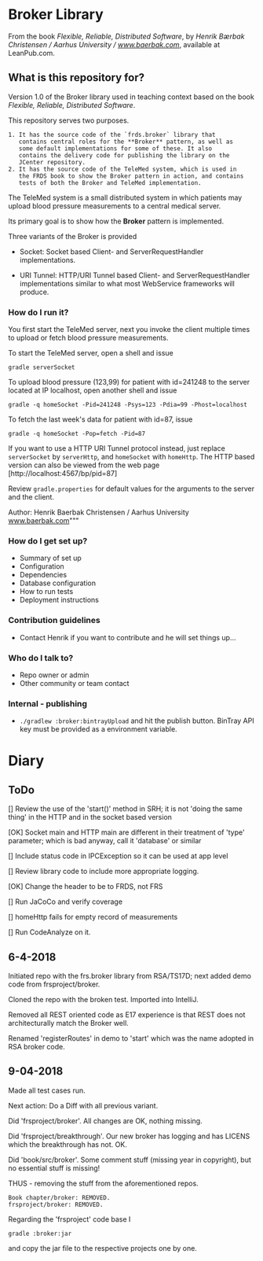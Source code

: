 Broker Library
==============

From the book *Flexible, Reliable, Distributed Software*, by *Henrik
Bærbak Christensen / Aarhus University / www.baerbak.com*, available
at LeanPub.com.

What is this repository for?
-----------

Version 1.0 of the Broker library used in teaching context based on
the book *Flexible, Reliable, Distributed Software*.

This repository serves two purposes.

    1. It has the source code of the `frds.broker` library that
       contains central roles for the **Broker** pattern, as well as
       some default implementations for some of these. It also
       contains the delivery code for publishing the library on the
       JCenter repository.
    2. It has the source code of the TeleMed system, which is used in
       the FRDS book to show the Broker pattern in action, and contains
       tests of both the Broker and TeleMed implementation.

The TeleMed system is a small distributed system in which patients
may upload blood pressure measurements to a central medical server.

Its primary goal is to show how the **Broker** pattern is implemented.

Three variants of the Broker is provided

  * Socket: Socket based Client- and ServerRequestHandler implementations.

  * URI Tunnel: HTTP/URI Tunnel based Client- and ServerRequestHandler
    implementations similar to what most WebService frameworks will
    produce.


### How do I run it? ###

You first start the TeleMed server, next you invoke the client
multiple times to upload or fetch blood pressure measurements.

To start the TeleMed server, open a shell and issue

    gradle serverSocket

To upload blood pressure (123,99) for patient with id=241248 to the
server located at IP localhost, open another shell and issue

    gradle -q homeSocket -Pid=241248 -Psys=123 -Pdia=99 -Phost=localhost

To fetch the last week's data for patient with id=87, issue

    gradle -q homeSocket -Pop=fetch -Pid=87
    
If you want to use a HTTP URI Tunnel protocol instead, just replace
`serverSocket` by `serverHttp`, and `homeSocket` with `homeHttp`. The
HTTP based version can also be viewed from the web page [http://localhost:4567/bp/pid=87]
    
Review `gradle.properties` for default values for the arguments to the
server and the client.

  Author: Henrik Baerbak Christensen / Aarhus University
    	  www.baerbak.com"""

### How do I get set up? ###

* Summary of set up
* Configuration
* Dependencies
* Database configuration
* How to run tests
* Deployment instructions

### Contribution guidelines ###

* Contact Henrik if you want to contribute and he will set things up...

### Who do I talk to? ###

* Repo owner or admin
* Other community or team contact

### Internal - publishing ###

* `./gradlew :broker:bintrayUpload` and hit the publish
  button. BinTray API key must be provided as a environment variable.

Diary
===

ToDo
----

[] Review the use of the 'start()' method in SRH; it is not 'doing the
same thing' in the HTTP and in the socket based version

[OK] Socket main and HTTP main are different in their treatment of 'type'
   parameter; which is bad anyway, call it 'database' or similar
   
[] Include status code in IPCException so it can be used at app level

[] Review library code to include more appropriate logging.

[OK] Change the header to be to FRDS, not FRS

[] Run JaCoCo and verify coverage

[] homeHttp fails for empty record of measurements

[] Run CodeAnalyze on it.

6-4-2018
---

Initiated repo with the frs.broker library from RSA/TS17D; next added
demo code from frsproject/broker.

Cloned the repo with the broken test. Imported into IntelliJ.

Removed all REST oriented code as E17 experience is that REST does not
architecturally match the Broker well.

Renamed 'registerRoutes' in demo to 'start' which was the name adopted
in RSA broker code.

9-04-2018
---

Made all test cases run.

Next action: Do a Diff with all previous variant.

Did 'frsproject/broker'. All changes are OK, nothing missing.

Did 'frsproject/breakthrough'. Our new broker has logging and has LICENS
which the breakthrough has not. OK.

Did 'book/src/broker'. Some comment stuff (missing year in copyright),
but no essential stuff is missing!

THUS - removing the stuff from the aforementioned repos.

    Book chapter/broker: REMOVED.
    frsproject/broker: REMOVED.
    
Regarding the 'frsproject' code base I

    gradle :broker:jar
    
and copy the jar file to the respective projects one by one.





